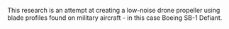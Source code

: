 This research is an attempt at creating a low-noise drone propeller using blade profiles found on military aircraft - in this case Boeing SB-1 Defiant.
